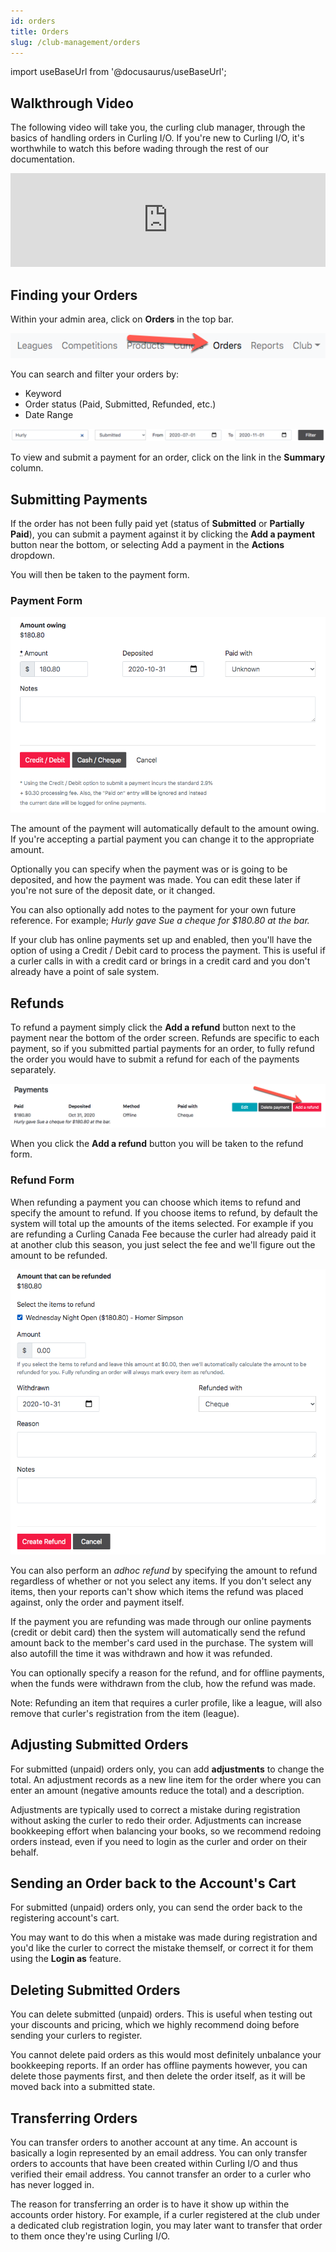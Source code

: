 ```yaml
---
id: orders
title: Orders
slug: /club-management/orders
---
```

import useBaseUrl from '@docusaurus/useBaseUrl';

## Walkthrough Video

The following video will take you, the curling club manager, through the basics of handling orders in Curling I/O.
If you're new to Curling I/O, it's worthwhile to watch this before wading through the rest of our documentation.

<div className="text--center videoWrapper">
  <iframe width="100%" src="https://www.youtube.com/embed/VEkkiOkTOGE" frameBorder="0" allow="accelerometer; autoplay; clipboard-write; encrypted-media; gyroscope; picture-in-picture" allowFullScreen></iframe>
</div>


## Finding your Orders

Within your admin area, click on **Orders** in the top bar.

![Navigation](/img/docs/club-management/orders/navigation.png)

You can search and filter your orders by:
- Keyword
- Order status (Paid, Submitted, Refunded, etc.)
- Date Range

![Filter Orders](/img/docs/club-management/orders/filter-orders.png)

To view and submit a payment for an order, click on the link in the **Summary** column.

## Submitting Payments

If the order has not been fully paid yet (status of **Submitted** or **Partially Paid**), you can submit a payment against it by clicking the **Add a payment** button near the bottom, or selecting Add a payment in the **Actions** dropdown.

You will then be taken to the payment form.

### Payment Form

![Submitted a Payment](/img/docs/club-management/orders/submitting-a-payment.png)

The amount of the payment will automatically default to the amount owing.
If you're accepting a partial payment you can change it to the appropriate amount.

Optionally you can specify when the payment was or is going to be deposited, and how the payment was made.
You can edit these later if you're not sure of the deposit date, or it changed.

You can also optionally add notes to the payment for your own future reference.
For example; _Hurly gave Sue a cheque for $180.80 at the bar._

If your club has online payments set up and enabled, then you'll have the option of using a Credit / Debit card to process the payment.
This is useful if a curler calls in with a credit card or brings in a credit card and you don't already have a point of sale system.

## Refunds

To refund a payment simply click the **Add a refund** button next to the payment near the bottom of the order screen.
Refunds are specific to each payment, so if you submitted partial payments for an order, to fully refund the order you would have to submit a refund for each of the payments separately.

![List of Payments](/img/docs/club-management/orders/refund-a-payment.png)

When you click the **Add a refund** button you will be taken to the refund form.

### Refund Form

When refunding a payment you can choose which items to refund and specify the amount to refund.
If you choose items to refund, by default the system will total up the amounts of the items selected.
For example if you are refunding a Curling Canada Fee because the curler had already paid it at another club this season, you just select the fee and we'll figure out the amount to be refunded.

![List of Payments](/img/docs/club-management/orders/refund-form.png)

You can also perform an _adhoc refund_ by specifying the amount to refund regardless of whether or not you select any items.
If you don't select any items, then your reports can't show which items the refund was placed against, only the order and payment itself.

If the payment you are refunding was made through our online payments (credit or debit card) then the system will automatically send the refund amount back to the member's card used in the purchase.
The system will also autofill the time it was withdrawn and how it was refunded.

You can optionally specify a reason for the refund, and for offline payments, when the funds were withdrawn from the club, how the refund was made.

Note: Refunding an item that requires a curler profile, like a league, will also remove that curler's registration from the item (league).


## Adjusting Submitted Orders

For submitted (unpaid) orders only, you can add **adjustments** to change the total.
An adjustment records as a new line item for the order where you can enter an amount (negative amounts reduce the total) and a description.

Adjustments are typically used to correct a mistake during registration without asking the curler to redo their order.
Adjustments can increase bookkeeping effort when balancing your books, so we recommend redoing orders instead, even if you need to login as the curler and order on their behalf.

## Sending an Order back to the Account's Cart

For submitted (unpaid) orders only, you can send the order back to the registering account's cart.

You may want to do this when a mistake was made during registration and you'd like the curler to correct the mistake themself, or correct it for them using the **Login as** feature.


## Deleting Submitted Orders

You can delete submitted (unpaid) orders. This is useful when testing out your discounts and pricing, which we highly recommend doing before sending your curlers to register.

You cannot delete paid orders as this would most definitely unbalance your bookkeeping reports.
If an order has offline payments however, you can delete those payments first, and then delete the order itself, as it will be moved back into a submitted state.


## Transferring Orders

You can transfer orders to another account at any time.
An account is basically a login represented by an email address.
You can only transfer orders to accounts that have been created within Curling I/O and thus verified their email address.
You cannot transfer an order to a curler who has never logged in.

The reason for transferring an order is to have it show up within the accounts order history.
For example, if a curler registered at the club under a dedicated club registration login, you may later want to transfer that order to them once they're using Curling I/O.


